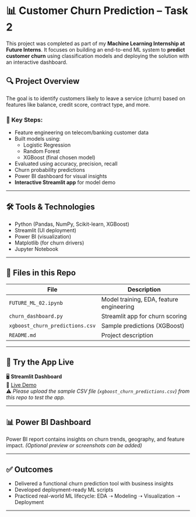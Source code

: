 # 📊 Customer Churn Prediction – Task 2

This project was completed as part of my **Machine Learning Internship at Future Interns**. It focuses on building an end-to-end ML system to **predict customer churn** using classification models and deploying the solution with an interactive dashboard.

## 🔍 Project Overview

The goal is to identify customers likely to leave a service (churn) based on features like balance, credit score, contract type, and more.

### 🔧 Key Steps:
- Feature engineering on telecom/banking customer data
- Built models using:
  - Logistic Regression
  - Random Forest
  - XGBoost (final chosen model)
- Evaluated using accuracy, precision, recall
- Churn probability predictions
- Power BI dashboard for visual insights
- **Interactive Streamlit app** for model demo

---

## 🛠️ Tools & Technologies

- Python (Pandas, NumPy, Scikit-learn, XGBoost)
- Streamlit (UI deployment)
- Power BI (visualization)
- Matplotlib (for churn drivers)
- Jupyter Notebook

---

## 📂 Files in this Repo

| File                            | Description                              |
|---------------------------------|------------------------------------------|
| `FUTURE_ML_02.ipynb`            | Model training, EDA, feature engineering |
| `churn_dashboard.py`            | Streamlit app for churn scoring          |
| `xgboost_churn_predictions.csv` | Sample predictions (XGBoost)             |
| `README.md`                     | Project description                      |

---

## 🚀 Try the App Live

🖥️ **Streamlit Dashboard**  
🔗 [Live Demo](https://churnapppy-lpzbny9rwr9pzkqzmwgiqz.streamlit.app/)  
⚠️ *Please upload the sample CSV file (`xgboost_churn_predictions.csv`) from this repo to test the app.*

---

## 📊 Power BI Dashboard

Power BI report contains insights on churn trends, geography, and feature impact. *(Optional preview or screenshots can be added)*

---

## ✅ Outcomes

- Delivered a functional churn prediction tool with business insights
- Developed deployment-ready ML scripts
- Practiced real-world ML lifecycle: EDA ➝ Modeling ➝ Visualization ➝ Deployment

---

